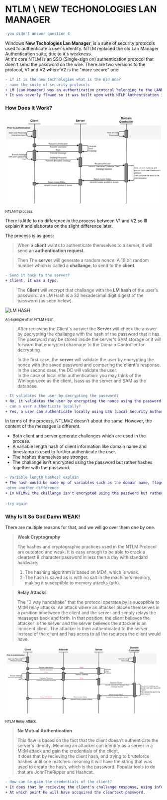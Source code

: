 # NTLM \ NEW TECHONOLOGIES LAN MANAGER

```diff
-you didn't answer question 4
```

Windows **New Techologies Lan Manager**, is a suite of security protocols used to authenticate a user's identity. NTLM replaced the old Lan Manager Authentication suite, due to it's weakness.<br>
At it's core NTLM is an SSO (Single-sign on) authentication protocol that doen't send the password on the wire. There are two versions to the protocol, V1 and V2 where V2 is the "more secure" one.

```diff
- if it is the new technologies what is the old one?
- name the suite of security protocols
+ LM (Lan Manager) was an authentication protocol belonging to the LANMAN (Lan Manager) OS.
+ It was severly flawed so it was built upon with NTLM Authentication in Windows NT 3.1.
```

### How Does It Work?

![The Process of NTLM Authentication](Pictures/NTLM/NTLM_Process.png)
<p style="font-size:11px">NTLMv1 process.</p>

There is little to no difference in the process between V1 and V2 so Ill explain it and elaborate on the slight difference later.

The process is as goes:

> When a **client** wants to authenticate themselves to a server, it will send an **authentication request**.

> Then The **server** will generate a random *nonce*. A 16 bit random number which is called a **challange**, to send to the **client**.
```diff
- Send it back to the server?
+ Client, it was a typo.
```
> The **Client** will *encrypt* that challange with the **LM hash** of the user's password. an LM Hash is a 32 hexadecimal digit digest of the password (as seen below).

![LM HASH](https://www.netspi.com/wp-content/uploads/2014/10/HashExample.png)
<p style="font-size:11px">An example of an NTLM Hash.</p>

> After recieving the Client's answer the **Server** will check the answer by decrypting the challange with the hash of the password that it has. The password may be stored inside the server's SAM storage or it will forward that encrypted channage to the Domain Controller for decrypting.
>
> In the first case, the **server** will validate the user by encrypting the nonce with the saved password and comparing the **client**'s response.<br>
> In the second case, the DC will validate the user. <br>
> In the case of local ntlm authentication: you may think of the Winlogon.exe as the client, lsass as the server and SAM as the database.
```diff
- It validates the user by decrypting the password?
+ No, it validates the user by encrypting the nonce using the password hash it has stored locally or on the DC, then comparing the two results.
- can a user authenticate locally?
+ Yes, a user can authenticate locally using LSA (Local Security Authority) as the server and SAM (Security Account Manager) as the hash database.
```

In terms of the process, NTLMv2 doesn't about the same. However, the content of the messages is different.<br>
- Both client and server generate challenges which are used in the process.<br>
- A variable length hash of client information like domain name and timestamp is used to further authenticate the user.<br>
- The hashes themselves are stronger.
- The challange isn't encrypted using the password but rather hashes together with the password.
```diff
- Variable length hashes? explain
+ The hash would be made up of variables such as the domain name, flags that were used during the conversation and a timestamp.
-give another difference
+ In NTLMv2 the challange isn't encrypted using the password but rather hashed together with the password.

-try again
```

### Why Is It So God Damn WEAK!

There are multiple reasons for that, and we will go over them one by one.

> **Weak Cryptography**
>
> The hashes and cryptographic practices used in the NTLM Protocol are outdated and weak. It is easy enough to be able to crack a cleartext 8 character password in less then a day with standard hardware.
>
> 1. The hashing algorithm is based on MD4, which is weak.
> 2. The hash is saved as is with no salt in the machine's memory, making it susceptible to memory attacks (pth).

> **Relay Attacks**
>
> The "3 way handshake" that the protocol operates by is suceptible to MitM relay attacks. An attack where an attacker places themselves in a position inbetween the client and the server and simply relays the messages back and forth. In that position, the client believes the attacker is the server and the server believes the attacker is an innocent client. The attacker is then authenticated to the server instead of the client and has acces to all the rsources the client would have.

![Relay Attack Process](Pictures/NTLM/NTLM_Relay_Process.png)
<p style="font-size:11px">NTLM Relay Attack.</p>

> **No Mutual Authentication**
>
> This flaw is based on the fact that the client doesn't authenticate the server's identity. Meaning an attacker can identify as a server in a MitM attack and gain the credentials of the client.<br>
> It does that by recieving the client hash, and trying to bruteforce hashes until one matches. meaning it will have the string that was used to create the hash, which is the password. Popular tools to do that are JohnTheRipper and Hashcat.

```diff
- How can he gain the credentials of the client?
+ It does that by recieving the client's challange response, using information he already knows like domain name and timestamp the attacker can generate hashes until one matches.
+ At which point he will have accquired the cleartext password.
```
